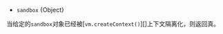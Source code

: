 <!-- YAML
added: v0.11.7
-->

* `sandbox` {Object}

当给定的`sandbox`对象已经被[`vm.createContext()`][]上下文隔离化，则返回真。
